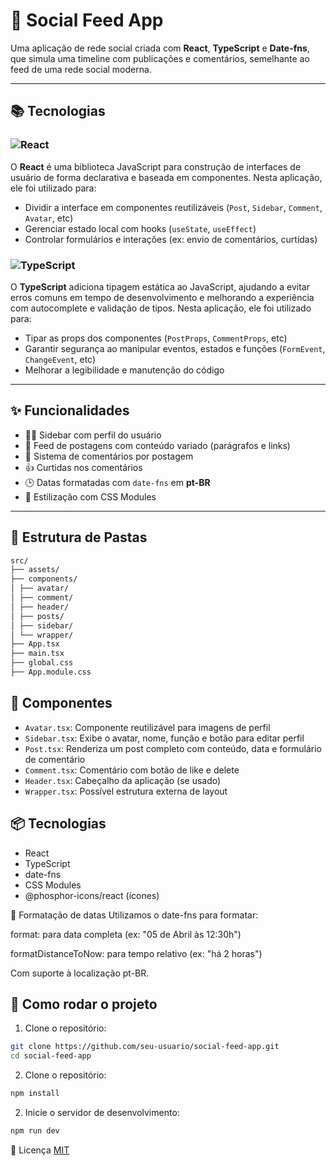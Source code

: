 # 💬 Social Feed App

Uma aplicação de rede social criada com **React**, **TypeScript** e **Date-fns**, que simula uma timeline com publicações e comentários, semelhante ao feed de uma rede social moderna.

---

## 📚 Tecnologias

### ![React](https://img.shields.io/badge/react-%2320232a.svg?style=for-the-badge&logo=react&logoColor=%2361DAFB)

O **React** é uma biblioteca JavaScript para construção de interfaces de usuário de forma declarativa e baseada em componentes. Nesta aplicação, ele foi utilizado para:

- Dividir a interface em componentes reutilizáveis (`Post`, `Sidebar`, `Comment`, `Avatar`, etc)
- Gerenciar estado local com hooks (`useState`, `useEffect`)
- Controlar formulários e interações (ex: envio de comentários, curtidas)

### ![TypeScript](https://img.shields.io/badge/TypeScript-007ACC?style=for-the-badge&logo=typescript&logoColor=white)

O **TypeScript** adiciona tipagem estática ao JavaScript, ajudando a evitar erros comuns em tempo de desenvolvimento e melhorando a experiência com autocomplete e validação de tipos. Nesta aplicação, ele foi utilizado para:

- Tipar as props dos componentes (`PostProps`, `CommentProps`, etc)
- Garantir segurança ao manipular eventos, estados e funções (`FormEvent`, `ChangeEvent`, etc)
- Melhorar a legibilidade e manutenção do código

---

## ✨ Funcionalidades

- 🧑‍💻 Sidebar com perfil do usuário
- 📰 Feed de postagens com conteúdo variado (parágrafos e links)
- 💬 Sistema de comentários por postagem
- 👍 Curtidas nos comentários
- 🕒 Datas formatadas com `date-fns` em **pt-BR**
- 🧼 Estilização com CSS Modules

---



## 📁 Estrutura de Pastas
```bash
src/ 
├── assets/ 
├── components/ 
│ ├── avatar/ 
│ ├── comment/ 
│ ├── header/ 
│ ├── posts/ 
│ ├── sidebar/ 
│ └── wrapper/ 
├── App.tsx 
├── main.tsx 
├── global.css 
├── App.module.css
```

## 🧱 Componentes

- `Avatar.tsx`: Componente reutilizável para imagens de perfil
- `Sidebar.tsx`: Exibe o avatar, nome, função e botão para editar perfil
- `Post.tsx`: Renderiza um post completo com conteúdo, data e formulário de comentário
- `Comment.tsx`: Comentário com botão de like e delete
- `Header.tsx`: Cabeçalho da aplicação (se usado)
- `Wrapper.tsx`: Possível estrutura externa de layout

## 📦 Tecnologias

- React
- TypeScript
- date-fns
- CSS Modules
- @phosphor-icons/react (ícones)

📅 Formatação de datas
Utilizamos o date-fns para formatar:

format: para data completa (ex: "05 de Abril às 12:30h")

formatDistanceToNow: para tempo relativo (ex: "há 2 horas")

Com suporte à localização pt-BR.

## 🚀 Como rodar o projeto

1. Clone o repositório:

```bash
git clone https://github.com/seu-usuario/social-feed-app.git
cd social-feed-app
```

2. Clone o repositório:
```bash
npm install
```
2. Inicie o servidor de desenvolvimento:
```bash
npm run dev
```

📝 Licença
[MIT](https://choosealicense.com/licenses/mit/)